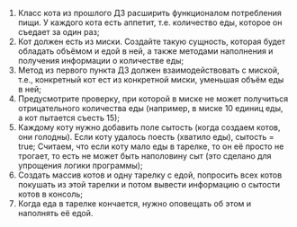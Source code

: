 1. Класс кота из прошлого ДЗ расширить функционалом потребления пищи. У каждого кота есть аппетит, т.е. количество еды, которое он съедает за один раз;
2. Кот должен есть из миски. Создайте такую сущность, которая будет обладать объёмом и едой в ней, а также методами наполнения и получения информации о количестве еды;
3. Метод из первого пункта ДЗ должен взаимодействовать с миской, т.е., конкретный кот ест из конкретной миски, уменьшая объём еды в ней;
4. Предусмотрите проверку, при которой в миске не может получиться отрицательного количества еды (например, в миске 10 единиц еды, а кот пытается съесть 15);
5. Каждому коту нужно добавить поле сытость (когда создаем котов, они голодны). Если коту удалось поесть (хватило еды), сытость = true;
Считаем, что если коту мало еды в тарелке, то он её просто не трогает, то есть не может быть наполовину сыт (это сделано для упрощения логики программы);
6. Создать массив котов и одну тарелку с едой, попросить всех котов покушать из этой тарелки и потом вывести информацию о сытости котов в консоль;
7. Когда еда в тарелке кончается, нужно оповещать об этом и наполнять её едой.
